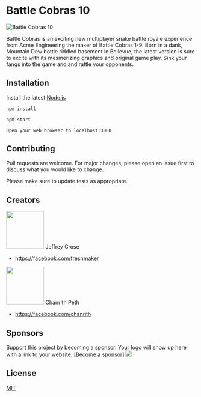 # Battle Cobras 10

![Battle Cobras 10](https://raw.githubusercontent.com/Chanrith/thegame/master/snakegame.png)

Battle Cobras is an exciting new multiplayer snake battle royale experience from Acme Engineering the maker of Battle Cobras 1-9. Born in a dank, Mountain Dew bottle riddled basement in Bellevue, the latest version is sure to excite with its mesmerizing graphics and original game play. Sink your fangs into the game and and rattle your opponents.

## Installation

Install the latest [Node.js](https://nodejs.org)

```bash
npm install
```
```bash
npm start
```

```
Open your web browser to localhost:3000
```


## Contributing
Pull requests are welcome. For major changes, please open an issue first to discuss what you would like to change.

Please make sure to update tests as appropriate.

## Creators

<img src="https://raw.githubusercontent.com/Chanrith/thegame/master/jeffrey.jpg" width="100" height="100"/>
Jeffrey Crose

- <https://facebook.com/freshmaker>

<img src="https://raw.githubusercontent.com/Chanrith/thegame/master/chanrith.jpg" width="100" height="100"/>
Chanrith Peth

- <https://facebook.com/chanrith>

## Sponsors

Support this project by becoming a sponsor. Your logo will show up here with a link to your website. [[Become a sponsor](https://expedia.com)]
[![](https://raw.githubusercontent.com/Chanrith/thegame/master/expedia.png)](https://expedia.com)

## License
[MIT](https://choosealicense.com/licenses/mit/)
